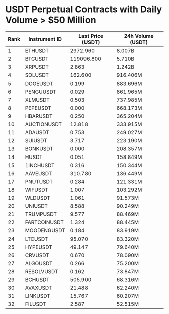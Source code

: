 # USDT Perpetual Contracts with Daily Volume > $50 Million

| Rank | Instrument ID | Last Price (USDT) | 24h Volume (USDT) |
|------|---------------|-------------------|-------------------|
| 1 | ETHUSDT | 2972.960 | 8.007B |
| 2 | BTCUSDT | 119096.800 | 5.710B |
| 3 | XRPUSDT | 2.863 | 1.242B |
| 4 | SOLUSDT | 162.600 | 916.406M |
| 5 | DOGEUSDT | 0.199 | 883.696M |
| 6 | PENGUUSDT | 0.029 | 861.965M |
| 7 | XLMUSDT | 0.503 | 737.985M |
| 8 | PEPEUSDT | 0.000 | 668.173M |
| 9 | HBARUSDT | 0.250 | 365.204M |
| 10 | AUCTIONUSDT | 12.818 | 333.915M |
| 11 | ADAUSDT | 0.753 | 249.027M |
| 12 | SUIUSDT | 3.717 | 223.190M |
| 13 | BONKUSDT | 0.000 | 208.357M |
| 14 | HUSDT | 0.051 | 158.849M |
| 15 | 1INCHUSDT | 0.316 | 150.344M |
| 16 | AAVEUSDT | 310.780 | 136.449M |
| 17 | PNUTUSDT | 0.284 | 121.331M |
| 18 | WIFUSDT | 1.007 | 103.292M |
| 19 | WLDUSDT | 1.061 | 91.573M |
| 20 | UNIUSDT | 8.588 | 90.249M |
| 21 | TRUMPUSDT | 9.577 | 88.469M |
| 22 | FARTCOINUSDT | 1.324 | 88.445M |
| 23 | MOODENGUSDT | 0.184 | 83.919M |
| 24 | LTCUSDT | 95.070 | 83.320M |
| 25 | HYPEUSDT | 49.147 | 79.640M |
| 26 | CRVUSDT | 0.670 | 78.090M |
| 27 | ALGOUSDT | 0.266 | 75.200M |
| 28 | RESOLVUSDT | 0.162 | 73.847M |
| 29 | BCHUSDT | 505.900 | 68.316M |
| 30 | AVAXUSDT | 21.488 | 62.240M |
| 31 | LINKUSDT | 15.767 | 60.207M |
| 32 | FILUSDT | 2.587 | 52.515M |
